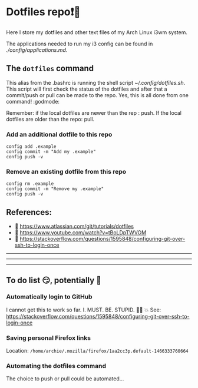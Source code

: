 <!Dit is de ~/README.md file voor mijn dotfile bare Github repo/>
# Dotfiles repo:exclamation::metal:
Here I store my dotfiles and other text files of my Arch Linux i3wm system.

The applications needed to run my i3 config can be found in *./config/applications.md*.

## The `dotfiles` command
This alias from the .bashrc is running the shell script *~/.config/dotfiles.sh*.
This script will first check the status of the dotfiles and after that a commit/push 
or pull can be made to the repo. Yes, this is all done from one command! :godmode:

Remember: if the local dotfiles are newer than the rep : push. If the local dotfiles 
are older than the repo: pull.

### Add an additional dotfile to this repo

    config add .example
    config commit -m "Add my .example"
    config push -v

### Remove an existing dotfile from this repo

    config rm .example
    config commit -m "Remove my .example"
    config push -v

## References:
- :book: https://www.atlassian.com/git/tutorials/dotfiles
- :cinema: https://www.youtube.com/watch?v=tBoLDpTWVOM
- :book: https://stackoverflow.com/questions/1595848/configuring-git-over-ssh-to-login-once

----
----
----
## To do list :smirk:, potentially :tada:

### Automatically login to GitHub
I cannot get this to work so far. I. MUST. BE. STUPID. :man_facepalming: :boom:
See: https://stackoverflow.com/questions/1595848/configuring-git-over-ssh-to-login-once

### Saving personal Firefox links
Location: `/home/archie/.mozilla/firefox/1aa2cc3p.default-1466333760664`

### Automating the dotfiles command
The choice to push or pull could be automated...
